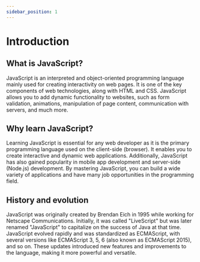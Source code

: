 ```yaml
---
sidebar_position: 1
---
```


# Introduction

## What is JavaScript?
JavaScript is an interpreted and object-oriented programming language mainly used for creating interactivity on web pages. It is one of the key components of web technologies, along with HTML and CSS. JavaScript allows you to add dynamic functionality to websites, such as form validation, animations, manipulation of page content, communication with servers, and much more.

## Why learn JavaScript?
Learning JavaScript is essential for any web developer as it is the primary programming language used on the client-side (browser). It enables you to create interactive and dynamic web applications. Additionally, JavaScript has also gained popularity in mobile app development and server-side (Node.js) development. By mastering JavaScript, you can build a wide variety of applications and have many job opportunities in the programming field.

## History and evolution
JavaScript was originally created by Brendan Eich in 1995 while working for Netscape Communications. Initially, it was called "LiveScript" but was later renamed "JavaScript" to capitalize on the success of Java at that time. JavaScript evolved rapidly and was standardized as ECMAScript, with several versions like ECMAScript 3, 5, 6 (also known as ECMAScript 2015), and so on. These updates introduced new features and improvements to the language, making it more powerful and versatile.